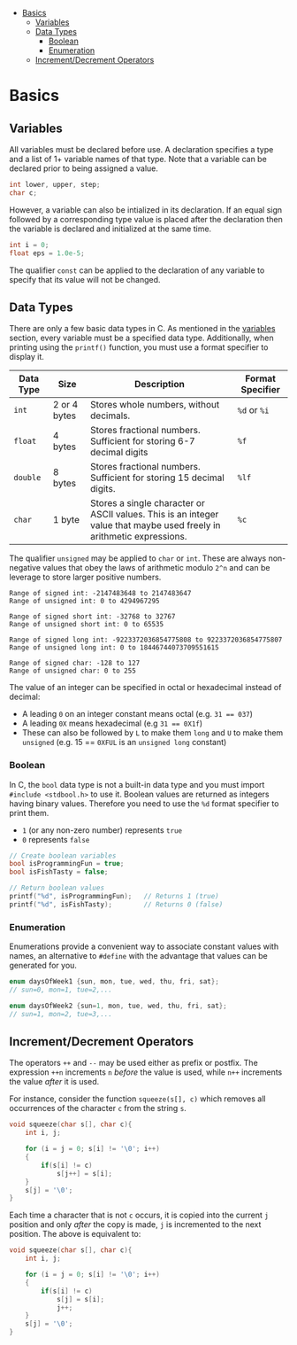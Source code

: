 - [Basics](#basics)
  - [Variables](#variables)
  - [Data Types](#data-types)
    - [Boolean](#boolean)
    - [Enumeration](#enumeration)
  - [Increment/Decrement Operators](#incrementdecrement-operators)


# Basics

## Variables

All variables must be declared before use.  A declaration specifies a type and a list of 1+ variable names of that type.  Note that a variable can be declared prior to being assigned a value.

```c
int lower, upper, step;
char c;
```

However, a variable can also be intialized in its declaration.  If an equal sign followed by a corresponding type value is placed after the declaration then the variable is declared and initialized at the same time.

```c
int i = 0;
float eps = 1.0e-5;
```

The qualifier `const` can be applied to the declaration of any variable to specify that its value will not be changed.

## Data Types

There are only a few basic data types in C.  As mentioned in the [variables](#variables) section, every variable must be a specified data type.  Additionally, when printing using the `printf()` function, you must use a format specifier to display it.


| **Data Type** | **Size**     | **Description**                                                       | **Format Specifier** |
|---------------|--------------|-----------------------------------------------------------------------|----------------------|
| `int`         | 2 or 4 bytes | Stores whole numbers, without decimals.                               | `%d` or `%i`         |
| `float`       | 4 bytes      | Stores fractional numbers.  Sufficient for storing 6-7 decimal digits | `%f`                 |
| `double`      | 8 bytes      | Stores fractional numbers.  Sufficient for storing 15 decimal digits. | `%lf`                |
| `char`        | 1 byte       | Stores a single character or ASCII values. This is an integer value that maybe used freely in arithmetic expressions.                           | `%c`                 |

The qualifier `unsigned` may be applied to `char` or `int`.  These are always non-negative values that obey the laws of arithmetic modulo `2^n` and can be leverage to store larger positive numbers.

```
Range of signed int: -2147483648 to 2147483647
Range of unsigned int: 0 to 4294967295

Range of signed short int: -32768 to 32767
Range of unsigned short int: 0 to 65535

Range of signed long int: -9223372036854775808 to 9223372036854775807
Range of unsigned long int: 0 to 18446744073709551615

Range of signed char: -128 to 127
Range of unsigned char: 0 to 255
```

The value of an integer can be specified in octal or hexadecimal instead of decimal:
- A leading `0` on an integer constant means octal (e.g. `31 == 037`)
- A leading `0X` means hexadecimal (e.g `31 == 0X1f`)
- These can also be followed by `L` to make them `long` and `U` to make them `unsigned` (e.g. 15 == `0XFUL` is an `unsigned long` constant)

### Boolean
In C, the `bool` data type is not a built-in data type and you must import `#include <stdbool.h>` to use it.  Boolean values are returned as integers having binary values.  Therefore you need to use the `%d` format specifier to print them.
- `1` (or any non-zero number) represents `true`
- `0` represents `false`

```C
// Create boolean variables
bool isProgrammingFun = true;
bool isFishTasty = false;

// Return boolean values
printf("%d", isProgrammingFun);   // Returns 1 (true)
printf("%d", isFishTasty);        // Returns 0 (false)
```

### Enumeration

Enumerations provide a convenient way to associate constant values with names, an alternative to `#define` with the advantage that values can be generated for you. 

```C
enum daysOfWeek1 {sun, mon, tue, wed, thu, fri, sat};
// sun=0, mon=1, tue=2,...

enum daysOfWeek2 {sun=1, mon, tue, wed, thu, fri, sat};
// sun=1, mon=2, tue=3,...
```

## Increment/Decrement Operators

The operators `++` and `--` may be used either as prefix or postfix.  The expression `++n` increments `n` *before* the value is used, while `n++` increments the value *after* it is used.

For instance, consider the function `squeeze(s[], c)` which removes all occurrences of the character `c` from the string `s`.

```c
void squeeze(char s[], char c){
    int i, j;

    for (i = j = 0; s[i] != '\0'; i++)
    {
        if(s[i] != c)
            s[j++] = s[i];
    }
    s[j] = '\0';
}
```

Each time a character that is not `c` occurs, it is copied into the current `j` position and only *after* the copy is made, `j` is incremented to the next position.  The above is equivalent to:

```c
void squeeze(char s[], char c){
    int i, j;

    for (i = j = 0; s[i] != '\0'; i++)
    {
        if(s[i] != c)
            s[j] = s[i];
            j++;
    }
    s[j] = '\0';
}
```




